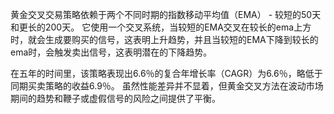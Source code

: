 黄金交叉交易策略依赖于两个不同时期的指数移动平均值（EMA） - 较短的50天和更长的200天。 它使用一个交叉系统，当较短的EMA交叉在较长的ema上方时，就会生成要购买的信号，这表明上升趋势，并且当较短的EMA下降到较长的ema时，会触发卖出信号，这表明潜在的下降趋势。

在五年的时间里，该策略表现出6.6％的复合年增长率（CAGR）为6.6％，略低于同期买卖策略的收益6.9％。 虽然性能差异并不显着，但黄金交叉方法在波动市场期间的趋势和鞭子或虚假信号的风险之间提供了平衡。